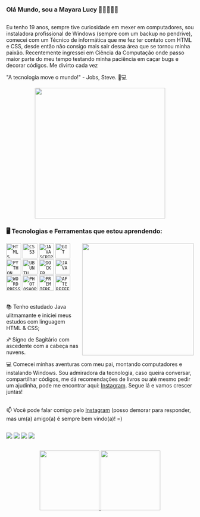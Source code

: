 ### Olá Mundo, sou a Mayara Lucy 👩🏻‍💻👋🏻

##

<text> Eu tenho 19 anos, sempre tive curiosidade em mexer em computadores, sou instaladora profissional de Windows (sempre com um backup no pendrive), comecei com um Técnico de informática que me fez ter contato com HTML e CSS, desde então não consigo mais sair dessa área que se tornou minha paixão. Recentemente ingressei em Ciência da Computação onde passo maior parte do meu tempo testando minha paciência em caçar bugs e decorar códigos. Me divirto cada vez 

"A tecnologia move o mundo!" - Jobs, Steve. 🚀💻</text>

<p align="center">
  <img src="https://super.abril.com.br/wp-content/uploads/2016/09/super_imggato_digitando_0.gif" width="350">
</p>

### 🖥️ Tecnologias e Ferramentas que estou aprendendo: 
<p> <img width="300px" align="right"  src="https://picrew.me/shareImg/org/202206/338224_tvNkpuVH.png"> </p> 
<code><img width="40px" src="https://cdn.jsdelivr.net/gh/devicons/devicon/icons/html5/html5-original-wordmark.svg" title = "HTML5"/></code>
<code><img width="40px" src="https://cdn.jsdelivr.net/gh/devicons/devicon/icons/css3/css3-original-wordmark.svg" title = "CSS3"/></code>
<code><img width="40px" src="https://cdn.jsdelivr.net/gh/devicons/devicon/icons/javascript/javascript-original.svg" title = "JAVASCRIPT"/></code>
<code><img width="40px" src="https://cdn.jsdelivr.net/gh/devicons/devicon/icons/git/git-original.svg" title = "GIT"/></code>
<code><img width="40px" src="https://cdn.jsdelivr.net/gh/devicons/devicon/icons/python/python-original.svg" title = "PYTHON"/></code>
<code><img width="40px" src="https://cdn.jsdelivr.net/gh/devicons/devicon/icons/ubuntu/ubuntu-plain.svg" title = "UBUNTU"/></code>
<code><img width="40px" src="https://cdn.jsdelivr.net/gh/devicons/devicon/icons/docker/docker-original.svg" title = "DOCKER"/></code>
<code><img width="40px" src="https://cdn.jsdelivr.net/gh/devicons/devicon/icons/java/java-original.svg" title = "JAVA"/></code>
<code><img width="40px" src="https://cdn.jsdelivr.net/gh/devicons/devicon/icons/wordpress/wordpress-original.svg" title = "WORDPRESS"/></code>
<code><img width="40px" src="https://cdn.jsdelivr.net/gh/devicons/devicon/icons/photoshop/photoshop-plain.svg" title = "PHOTOSHOP"/></code>
<code><img width="40px" src="https://cdn.jsdelivr.net/gh/devicons/devicon/icons/premierepro/premierepro-original.svg" title = "PREMIERE"/></code>
<code><img width="40px" src="https://cdn.jsdelivr.net/gh/devicons/devicon/icons/aftereffects/aftereffects-original.svg" title = "AFTEREFFECTS"/></code>


</br>
</br>
<div display="inline-block">
 <p align="left">📚 Tenho estudado Java ulitmamante e iniciei meus estudos com linguagem HTML & CSS;</p>
 <p align="left">♐ Signo de Sagitário com ascedente com a cabeça nas nuvens.</p>
 <p align="left">💻 Comecei minhas aventuras com meu pai, montando computadores e instalando Windows. Sou admiradora da tecnologia, caso queira conversar, compartilhar códigos, me dá recomendações de livros ou até mesmo pedir um ajudinha, pode me encontrar aqui: <a href="https://www.instagram.com/mah_luccy/">Instagram</a>. Segue lá e vamos crescer juntas!</p>
 
</div>
</div>
</br>
📫 Você pode falar comigo pelo <a href="https://www.instagram.com/mah_luccy/">Instagram</a> (posso demorar para responder, mas um(a) amigo(a) é sempre bem vindo(a)! =)
</br>

 ##
 
<div> 
  <a href="https://www.instagram.com/mah_luccy/" target="_blank"><img src="https://img.shields.io/badge/-Instagram-%23E4405F?style=for-the-badge&logo=instagram&logoColor=white" target="_blank"></a>
 <a href="https://discord.gg/yQjYBCWxNJ" target="_blank"><img src="https://img.shields.io/badge/Discord-7289DA?style=for-the-badge&logo=discord&logoColor=white" target="_blank"></a> 
  <a href = "mailto:mayaralucy.710@gmail.com"><img src="https://img.shields.io/badge/-Gmail-%23333?style=for-the-badge&logo=gmail&logoColor=white" target="_blank"></a>
  <a href="https://www.linkedin.com/in/mayaralucy/" target="_blank"><img src="https://img.shields.io/badge/-LinkedIn-%230077B5?style=for-the-badge&logo=linkedin&logoColor=white" target="_blank"></a> 

##

  <div align="center">
  <a href="https://github.com/MahLucy">
  <img height="160em" src="https://github-readme-stats.vercel.app/api?username=MahLucy&show_icons=true&theme=dracula&include_all_commits=true&count_private=true"/>
  <img height="160em" src="https://github-readme-stats.vercel.app/api/top-langs/?username=MahLucy&layout=compact&langs_count=7&theme=dracula"/>
</div>
    


